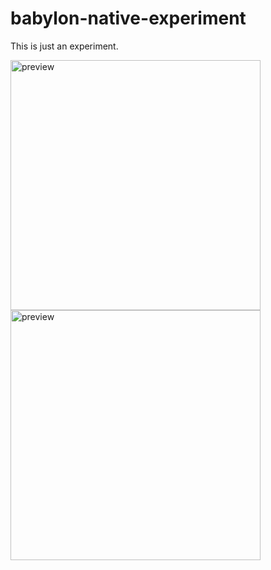 # babylon-native-experiment

This is just an experiment.

<img src="./docs/bne_v2_pt1.gif" alt="preview" width="400">
<img src="./docs/bne_v2_pt2.gif" alt="preview" width="400">
